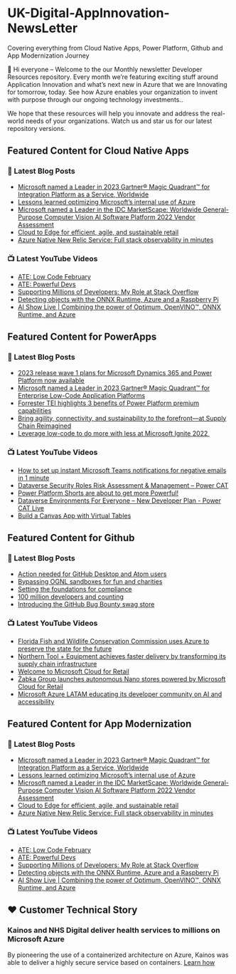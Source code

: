 # UK-Digital-AppInnovation-NewsLetter

Covering everything from Cloud Native Apps, Power Platform, Github and App Modernization Journey

👋 Hi everyone – Welcome to the our Monthly newsletter Developer Resources repository. Every month we’re featuring exciting stuff around Application Innovation and what’s next new in Azure that we are Innovating for tomorrow, today. See how Azure enables your organization to invent with purpose through our ongoing technology investments..


We hope that these resources will help you innovate and address the real-world needs of your organizations. Watch us and star us for our latest repository versions.

## Featured Content for Cloud Native Apps


### 📝 Latest Blog Posts

    
<!-- BLOGCNA:START -->
- [Microsoft named a Leader in 2023 Gartner® Magic Quadrant™ for Integration Platform as a Service, Worldwide](https://azure.microsoft.com/blog/microsoft-named-a-leader-in-2023-gartner-magic-quadrant-for-integration-platform-as-a-service-worldwide/)
- [Lessons learned optimizing Microsoft’s internal use of Azure](https://azure.microsoft.com/blog/lessons-learned-optimizing-microsoft-s-internal-use-of-azure/)
- [Microsoft named a Leader in the IDC MarketScape: Worldwide General-Purpose Computer Vision AI Software Platform 2022 Vendor Assessment](https://azure.microsoft.com/blog/microsoft-named-a-leader-in-the-idc-marketscape-worldwide-generalpurpose-computer-vision-ai-software-platform-2022-vendor/)
- [Cloud to Edge for efficient, agile, and sustainable retail](https://azure.microsoft.com/blog/cloud-to-edge-for-efficient-agile-and-sustainable-retail/)
- [Azure Native New Relic Service: Full stack observability in minutes](https://azure.microsoft.com/blog/azure-native-new-relic-service-full-stack-observability-in-minutes/)
<!-- BLOGCNA:END -->

### 📺 Latest YouTube Videos

 
<!-- YOUTUBECNA:START -->
- [ATE: Low Code February](https://www.youtube.com/watch?v=nAM3pDXgMHU)
- [ATE: Powerful Devs](https://www.youtube.com/watch?v=PX3c8_Ni8lY)
- [Supporting Millions of Developers: My Role at Stack Overflow](https://www.youtube.com/watch?v=hSWvsZ_pkfc)
- [Detecting objects with the ONNX Runtime, Azure and a Raspberry Pi](https://www.youtube.com/watch?v=hN10xr543Jg)
- [AI Show Live | Combining the power of Optimum, OpenVINO™, ONNX Runtime, and Azure](https://www.youtube.com/watch?v=Wn9XOLVEWpI)
<!-- YOUTUBECNA:END -->

##  Featured Content for PowerApps
### 📝 Latest Blog Posts
<!-- BLOGPOWER:START -->
- [2023 release wave 1 plans for Microsoft Dynamics 365 and Power Platform now available](https://cloudblogs.microsoft.com/dynamics365/bdm/2023/01/25/2023-release-wave-1-plans-for-microsoft-dynamics-365-and-power-platform-now-available/)
- [Microsoft named a Leader in 2023 Gartner® Magic Quadrant™ for Enterprise Low-Code Application Platforms](https://powerapps.microsoft.com/en-us/blog/microsoft-named-a-leader-in-2023-gartner-magic-quadrant-for-enterprise-low-code-application-platforms/)
- [Forrester TEI highlights 3 benefits of Power Platform premium capabilities](https://cloudblogs.microsoft.com/powerplatform/2022/11/28/forrester-tei-highlights-3-benefits-of-power-platform-premium-capabilities/)
- [Bring agility, connectivity, and sustainability to the forefront—at Supply Chain Reimagined](https://cloudblogs.microsoft.com/dynamics365/bdm/2022/10/27/bring-agility-connectivity-and-sustainability-to-the-forefront-at-supply-chain-reimagined/)
- [Leverage low-code to do more with less at Microsoft Ignite 2022 ](https://cloudblogs.microsoft.com/powerplatform/2022/10/12/leverage-low-code-to-do-more-with-less-at-microsoft-ignite-2022/)
<!-- BLOGPOWER:END -->
 ### 📺 Latest YouTube Videos
    
<!-- YOUTUBEPOWER:START -->
- [How to set up instant Microsoft Teams notifications for negative emails in 1 minute](https://www.youtube.com/watch?v=qfmQAObXTHQ)
- [Dataverse Security Roles Risk Assessment &amp; Management – Power CAT](https://www.youtube.com/watch?v=0z-yZcYaC5Y)
- [Power Platform Shorts are about to get more Powerful!](https://www.youtube.com/watch?v=Dk0NzNeCkSc)
- [Dataverse Environments For Everyone – New Developer Plan - Power CAT Live](https://www.youtube.com/watch?v=yXRSnN2AWTs)
- [Build a Canvas App with Virtual Tables](https://www.youtube.com/watch?v=0QuH7ZGfx0g)
<!-- YOUTUBEPOWER:END -->

##  Featured Content for Github
### 📝 Latest Blog Posts
<!-- BLOGGITHUB:START -->
- [Action needed for GitHub Desktop and Atom users](https://github.blog/2023-01-30-action-needed-for-github-desktop-and-atom-users/)
- [Bypassing OGNL sandboxes for fun and charities](https://github.blog/2023-01-27-bypassing-ognl-sandboxes-for-fun-and-charities/)
- [Setting the foundations for compliance](https://github.blog/2023-01-26-setting-the-foundations-for-compliance/)
- [100 million developers and counting](https://github.blog/2023-01-25-100-million-developers-and-counting/)
- [Introducing the GitHub Bug Bounty swag store](https://github.blog/2023-01-23-introducing-the-github-bug-bounty-swag-store/)
<!-- BLOGGITHUB:END -->
### 📺 Latest YouTube Videos
<!-- YOUTUBEGITHUB:START -->
- [Florida Fish and Wildlife Conservation Commission uses Azure to preserve the state for the future](https://www.youtube.com/watch?v=Y7E1CfP6Wj8)
- [Northern Tool + Equipment achieves faster delivery by transforming its supply chain infrastructure](https://www.youtube.com/watch?v=RBsf6I6uayg)
- [Welcome to Microsoft Cloud for Retail](https://www.youtube.com/watch?v=1ZG9IRJ8eEM)
- [Żabka Group launches autonomous Nano stores powered by Microsoft Cloud for Retail](https://www.youtube.com/watch?v=BJpwE4YLYD0)
- [Microsoft Azure LATAM educating its developer community on AI and accessibility](https://www.youtube.com/watch?v=P-JQl5MbUsY)
<!-- YOUTUBEGITHUB:END -->
##  Featured Content for App Modernization
### 📝 Latest Blog Posts
<!-- BLOGAPPMOD:START -->
- [Microsoft named a Leader in 2023 Gartner® Magic Quadrant™ for Integration Platform as a Service, Worldwide](https://azure.microsoft.com/blog/microsoft-named-a-leader-in-2023-gartner-magic-quadrant-for-integration-platform-as-a-service-worldwide/)
- [Lessons learned optimizing Microsoft’s internal use of Azure](https://azure.microsoft.com/blog/lessons-learned-optimizing-microsoft-s-internal-use-of-azure/)
- [Microsoft named a Leader in the IDC MarketScape: Worldwide General-Purpose Computer Vision AI Software Platform 2022 Vendor Assessment](https://azure.microsoft.com/blog/microsoft-named-a-leader-in-the-idc-marketscape-worldwide-generalpurpose-computer-vision-ai-software-platform-2022-vendor/)
- [Cloud to Edge for efficient, agile, and sustainable retail](https://azure.microsoft.com/blog/cloud-to-edge-for-efficient-agile-and-sustainable-retail/)
- [Azure Native New Relic Service: Full stack observability in minutes](https://azure.microsoft.com/blog/azure-native-new-relic-service-full-stack-observability-in-minutes/)
<!-- BLOGAPPMOD:END -->
### 📺 Latest YouTube Videos
<!-- YOUTUBEAPPMOD:START -->
- [ATE: Low Code February](https://www.youtube.com/watch?v=nAM3pDXgMHU)
- [ATE: Powerful Devs](https://www.youtube.com/watch?v=PX3c8_Ni8lY)
- [Supporting Millions of Developers: My Role at Stack Overflow](https://www.youtube.com/watch?v=hSWvsZ_pkfc)
- [Detecting objects with the ONNX Runtime, Azure and a Raspberry Pi](https://www.youtube.com/watch?v=hN10xr543Jg)
- [AI Show Live | Combining the power of Optimum, OpenVINO™, ONNX Runtime, and Azure](https://www.youtube.com/watch?v=Wn9XOLVEWpI)
<!-- YOUTUBEAPPMOD:END -->


## ♥️ Customer Technical Story 

### Kainos and NHS Digital deliver health services to millions on Microsoft Azure

By pioneering the use of a containerized architecture on Azure, Kainos was able to deliver a highly secure service based on containers. [Learn how](https://customers.microsoft.com/en-us/story/1368348549535774520-kainos-and-nhs-digital-deliver-health-services-to-millions-on-microsoft-azure)

